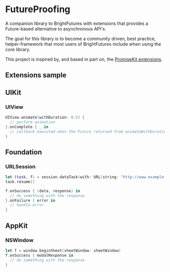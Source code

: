 # FutureProofing
A companion library to BrightFutures with extensions that provides a Future-based alternative to asynchronous API's.

The goal for this library is to become a community driven, best practice, helper-framework that most users of BrightFutures include when using the core library.

This project is inspired by, and based in part on, the [PromiseKit extensions](https://github.com/mxcl/PromiseKit/tree/master/Extensions).

## Extensions sample

## UIKit
### UIView
```swift
UIView.animate(withDuration: 0.5) {
  // perform animation
}.onComplete { _ in
  // callback executed when the Future returned from animateWithDuration completes
}
```

## Foundation
### URLSession
```swift
let (task, f) = session.dataTask(with: URL(string: "http://www.example.org")!)
task.resume()

f.onSuccess { (data, response) in
  // do something with the response
}.onFailure { error in
  // handle error
}
```

## AppKit
### NSWindow
```swift
let f = window.beginSheet(sheetWindow: sheetWindow)
f.onSuccess { modalResponse in
  // do something with the response
}
```
